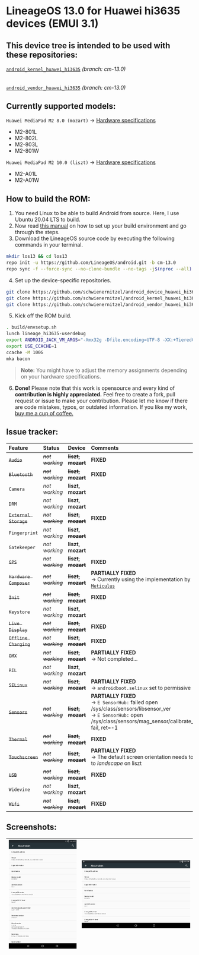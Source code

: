 # LineageOS 13.0 for Huawei hi3635 devices (EMUI 3.1)
## This device tree is intended to be used with these repositories: 

[`android_kernel_huawei_hi3635`](https://github.com/schwienernitzel/android_kernel_huawei_hi3635) _(branch: cm-13.0)_
######
[`android_vendor_huawei_hi3635`](https://github.com/schwienernitzel/android_vendor_huawei_hi3635) _(branch: cm-13.0)_

## Currently supported models:

`Huawei MediaPad M2 8.0 (mozart)` → [Hardware specifications](https://www.gsmarena.com/huawei_mediapad_m2_8_0-7309.php)
- M2-801L
- M2-802L
- M2-803L
- M2-801W

`Huawei MediaPad M2 10.0 (liszt)` → [Hardware specifications](https://www.gsmarena.com/huawei_mediapad_m2_10_0-7854.php)
- M2-A01L
- M2-A01W

## How to build the ROM:

1. You need Linux to be able to build Android from source. Here, I use Ubuntu 20.04 LTS to build.
2. Now read [this manual](http://source.android.com/source/initializing.html) on how to set up your build environment and go through the steps.
3. Download the LineageOS source code by executing the following commands in your terminal.
```bash
mkdir los13 && cd los13
repo init -u https://github.com/LineageOS/android.git -b cm-13.0
repo sync -f --force-sync --no-clone-bundle --no-tags -j$(nproc --all)
```

4. Set up the device-specific repositories.
```bash
git clone https://github.com/schwienernitzel/android_device_huawei_hi3635 -b cm-13.0 device/huawei/hi3635
git clone https://github.com/schwienernitzel/android_kernel_huawei_hi3635 -b cm-13.0 kernel/huawei/hi3635
git clone https://github.com/schwienernitzel/android_vendor_huawei_hi3635 -b cm-13.0 vendor/huawei/hi3635
```

5. Kick off the ROM build.
```bash
. build/envsetup.sh
lunch lineage_hi3635-userdebug
export ANDROID_JACK_VM_ARGS="-Xmx32g -Dfile.encoding=UTF-8 -XX:+TieredCompilation"
export USE_CCACHE=1
ccache -M 100G
mka bacon
```

> **Note:** You might have to adjust the memory assignments depending on your hardware specifications.

6. **Done!** Please note that this work is opensource and every kind of **contribution is highly appreciated.** Feel free to create a fork, pull request or issue to make your contribution. Please let me know if there are code mistakes, typos, or outdated information. If you like my work, [buy me a cup of coffee.](https://paypal.me/felixpat)

## Issue tracker:

| Feature                                  | Status                              | Device                             | Comments                       | 
| :------------------------------------  | :-------------------------------- | :-------------------------------- | :-------------------------------- | 
| ~~`Audio`~~ | _~~not working~~_ | **~~liszt, mozart~~** | **FIXED** |
| ~~`Bluetooth`~~ | _~~not working~~_ | **~~liszt, mozart~~** | **FIXED** |
| `Camera` | _not working_ | **liszt, mozart** | |
| `DRM` | _not working_ | **liszt, mozart** | |
| ~~`External Storage`~~ | _~~not working~~_ | **~~liszt, mozart~~** | **FIXED** |
| `Fingerprint` | _not working_ | **liszt, ~~mozart~~** | | 
| `Gatekeeper` | _not working_ | **liszt, mozart** | |
| ~~`GPS`~~ | _~~not working~~_ | **~~liszt, mozart~~** | **FIXED** |
| ~~`Hardware Composer`~~ | _~~not working~~_ | **~~liszt, mozart~~** | **PARTIALLY FIXED** <br> → Currently using the implementation by [`Meticulus`](https://github.com/penn5/android_device_huawei_hi6250-common/tree/cm-13.0/libhwcomposer) |
| ~~`Init`~~ | _~~not working~~_ | **~~liszt, mozart~~** | **FIXED** |
| `Keystore` | _not working_ | **liszt, mozart** | |
| ~~`Live Display`~~ | _~~not working~~_ | **~~liszt, mozart~~** | **FIXED** |
| ~~`Offline Charging`~~ | _~~not working~~_ | **~~liszt, mozart~~** | **FIXED** | 
| ~~`OMX`~~ | _~~not working~~_ | **~~liszt, mozart~~** | **PARTIALLY FIXED** <br> → Not completed... |
| `RIL` | _not working_ | **liszt, mozart** | |
| ~~`SELinux`~~ | _~~not working~~_ | **~~liszt, mozart~~** | **PARTIALLY FIXED** <br> → `androidboot.selinux` set to permissive | 
| ~~`Sensors`~~ | _~~not working~~_ | **~~liszt, mozart~~** | **PARTIALLY FIXED** <br> → `E SensorHub:` failed open /sys/class/sensors/libsensor_ver <br> → `E SensorHub:` open /sys/class/sensors/mag_sensor/calibrate_method fail, ret=-1 |
| ~~`Thermal`~~ | _~~not working~~_ | **~~liszt, mozart~~** | **FIXED** |
| ~~`Touchscreen`~~ | _~~not working~~_ | **~~liszt, mozart~~** | **PARTIALLY FIXED** <br> → The default screen orientation needs to be set to _landscape_ on liszt |
| ~~`USB`~~ | _~~not working~~_ | **~~liszt, mozart~~** | **FIXED** |
| `Widevine` | _not working_ | **liszt, mozart** | |
| ~~`Wifi`~~ | _~~not working~~_ | **~~liszt, mozart~~** | **FIXED** |

## Screenshots:

| ![mozart](./screenshots/sc2.png) | ![liszt](./screenshots/sc1.png) |
|:--:|:--:|
